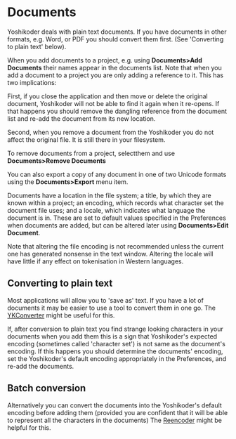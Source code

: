 # Documents

Yoshikoder deals with plain text documents.  If you have documents in
other formats, e.g. Word, or PDF you should convert them first.  (See
'Converting to plain text' below).

When you add documents to a project, e.g. using **Documents>Add
Documents** their names appear in the documents list.  Note that when
you add a document to a project you are only adding a reference to it.
This has two implications:

First, if you close the application and then move or delete the
original document, Yoshikoder will not be able to find it again when
it re-opens.  If that happens you should remove the dangling reference
from the document list and re-add the document from its new location.

Second, when you remove a document from the Yoshikoder you do not
affect the original file.  It is still there in your filesystem.

To remove documents from a project, selectthem and use
**Documents>Remove Documents**

You can also export a copy of any document in one of two Unicode
formats using the **Documents>Export** menu item.

Documents have a location in the file system; a title, by which they
are known within a project; an encoding, which records what character
set the document file uses; and a locale, which indicates what
language the document is in.  These are set to default values
specified in the Preferences when documents are added, but can be
altered later using **Documents>Edit Document**.

Note that altering the file encoding is not recommended unless the
current one has generated nonsense in the text window.  Altering the
locale will have little if any effect on tokenisation in Western
languages.

## Converting to plain text

Most applications will allow you to 'save as' text.  If you have a lot
of documents it may be easier to use a tool to convert them in one go.
The [YKConverter](http://www.williamlowe.net/software/#ykconverter)
might be useful for this.

If, after conversion to plain text you find strange looking characters
in your documents when you add them this is a sign that Yoshikoder's
expected encoding (sometimes called 'character set') is not same as
the document's encoding.  If this happens you should determine the
documents' encoding, set the Yoshikoder's default encoding
appropriately in the Preferences, and re-add the documents.

## Batch conversion

Alternatively you can convert the documents into the Yoshikoder's
default encoding before adding them (provided you are confident that
it will be able to represent all the characters in the documents) The
[Reencoder](http://sourceforge.net/projects/reencoder/) might be
helpful for this.
